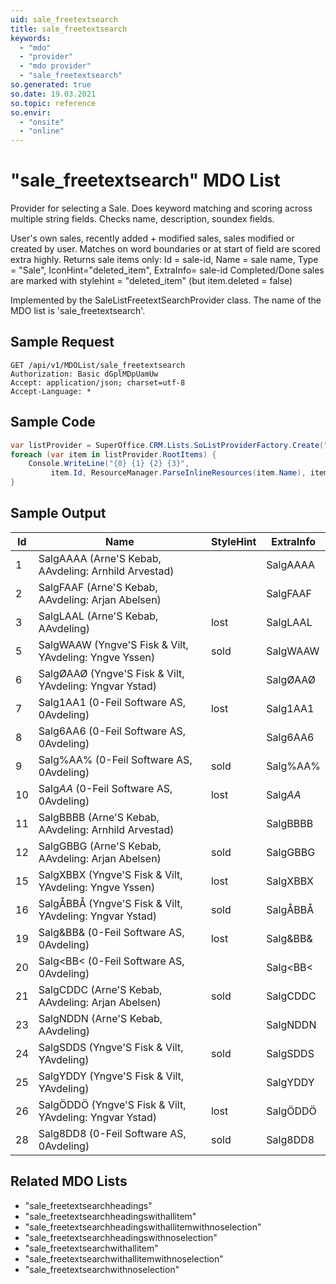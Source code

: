 ```yaml
---
uid: sale_freetextsearch
title: sale_freetextsearch
keywords:
  - "mdo"
  - "provider"
  - "mdo provider"
  - "sale_freetextsearch"
so.generated: true
so.date: 19.03.2021
so.topic: reference
so.envir:
  - "onsite"
  - "online"
---
```


# "sale_freetextsearch" MDO List
Provider for selecting a Sale.
Does keyword matching and scoring across multiple
string fields. Checks name, description, soundex fields.

User's own sales, recently added + modified sales, sales modified or created by user.
Matches on word boundaries or at start of field are scored extra highly.
<para />
Returns sale items only: Id = sale-id, Name = sale name, Type = "Sale", IconHint="deleted_item", ExtraInfo= sale-id
<para />
Completed/Done sales are marked with stylehint = "deleted_item" (but item.deleted = false)

Implemented by the <see cref="T:SuperOffice.CRM.Lists.SaleListFreetextSearchProvider">SaleListFreetextSearchProvider</see> class.
The name of the MDO list is 'sale_freetextsearch'.




## Sample Request

```http!
GET /api/v1/MDOList/sale_freetextsearch
Authorization: Basic dGplMDpUamUw
Accept: application/json; charset=utf-8
Accept-Language: *

```

## Sample Code
```cs
var listProvider = SuperOffice.CRM.Lists.SoListProviderFactory.Create("sale_freetextsearch", forceFlatList: true);
foreach (var item in listProvider.RootItems) {
    Console.WriteLine("{0} {1} {2} {3}", 
         item.Id, ResourceManager.ParseInlineResources(item.Name), item.StyleHint, item.ExtraInfo);
}
```

## Sample Output

|Id   | Name  |StyleHint|ExtraInfo |
| --- | ----- | ------- | -------- |
|1|SalgAAAA (Arne'S Kebab, AAvdeling: Arnhild Arvestad)||SalgAAAA|
|2|SalgFAAF (Arne'S Kebab, AAvdeling: Arjan Abelsen)||SalgFAAF|
|3|SalgLAAL (Arne'S Kebab, AAvdeling)|lost|SalgLAAL|
|5|SalgWAAW (Yngve'S Fisk & Vilt, YAvdeling: Yngve Yssen)|sold|SalgWAAW|
|6|SalgØAAØ (Yngve'S Fisk & Vilt, YAvdeling: Yngvar Ystad)||SalgØAAØ|
|7|Salg1AA1 (0-Feil Software AS, 0Avdeling)|lost|Salg1AA1|
|8|Salg6AA6 (0-Feil Software AS, 0Avdeling)||Salg6AA6|
|9|Salg%AA% (0-Feil Software AS, 0Avdeling)|sold|Salg%AA%|
|10|Salg*AA* (0-Feil Software AS, 0Avdeling)|lost|Salg*AA*|
|11|SalgBBBB (Arne'S Kebab, AAvdeling: Arnhild Arvestad)||SalgBBBB|
|12|SalgGBBG (Arne'S Kebab, AAvdeling: Arjan Abelsen)|sold|SalgGBBG|
|15|SalgXBBX (Yngve'S Fisk & Vilt, YAvdeling: Yngve Yssen)|lost|SalgXBBX|
|16|SalgÅBBÅ (Yngve'S Fisk & Vilt, YAvdeling: Yngvar Ystad)|sold|SalgÅBBÅ|
|19|Salg&BB& (0-Feil Software AS, 0Avdeling)|lost|Salg&BB&|
|20|Salg<BB< (0-Feil Software AS, 0Avdeling)||Salg<BB<|
|21|SalgCDDC (Arne'S Kebab, AAvdeling: Arjan Abelsen)|sold|SalgCDDC|
|23|SalgNDDN (Arne'S Kebab, AAvdeling)||SalgNDDN|
|24|SalgSDDS (Yngve'S Fisk & Vilt, YAvdeling)|sold|SalgSDDS|
|25|SalgYDDY (Yngve'S Fisk & Vilt, YAvdeling)||SalgYDDY|
|26|SalgÖDDÖ (Yngve'S Fisk & Vilt, YAvdeling: Yngvar Ystad)|lost|SalgÖDDÖ|
|28|Salg8DD8 (0-Feil Software AS, 0Avdeling)|sold|Salg8DD8|


## Related MDO Lists

* "sale_freetextsearchheadings"
* "sale_freetextsearchheadingswithallitem"
* "sale_freetextsearchheadingswithallitemwithnoselection"
* "sale_freetextsearchheadingswithnoselection"
* "sale_freetextsearchwithallitem"
* "sale_freetextsearchwithallitemwithnoselection"
* "sale_freetextsearchwithnoselection"

